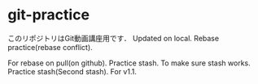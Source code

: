 # git-practice
このリポジトリはGit動画講座用です．
Updated on local.
Rebase practice(rebase conflict).

For rebase on pull(on github).
Practice stash.
To make sure stash works.
Practice stash(Second stash).
For v1.1.
